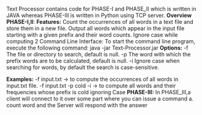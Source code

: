 Text Processor contains code for PHASE-I and PHASE_II which is written in JAVA 
whereas PHASE-III is written in Python using TCP server.
**Overview**
**PHASE-I,II**:
  **Features:**
  Count the occurrences of all words in a text file and store them in a new file.
  Output all words which appear in the input file starting with a given prefix and their word counts.
  Ignore case while computing 2
  Command Line Interface:
  To start the command line program, execute the following command:
          java -jar Text-Processor.jar <options>
  **Options:**
   -f <path>   The file or directory to search, default is null.
   -p <prefix> The word with which the prefix words are to be calculated, default is null.
   -i          Ignore case when searching for words, by default the search is case-sensitive.
   
   **Examples:**
     -f input.txt -> to compute the occurrences of all words in input.txt file.
     -f input.txt -p cold -i -> to compute all words and their frequencies whose prefix is cold ignoring Case
**PHASE-III:**
    In PHASE_III,a client will connect to it over some part where you can issue a command
      a. count <filename> word
and the Server will respond with the answer
